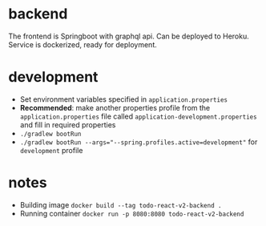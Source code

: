 # backend
The frontend is Springboot with graphql api. Can be deployed to Heroku. Service is dockerized, ready for deployment.
# development
- Set environment variables specified in `application.properties`
- **Recommended**: make another properties profile from the `application.properties` file called `application-development.properties` and fill in
required properties
- `./gradlew bootRun`
- `./gradlew bootRun --args="--spring.profiles.active=development"` for `development` profile
# notes
- Building image `docker build --tag todo-react-v2-backend .`
- Running container `docker run -p 8080:8080 todo-react-v2-backend`